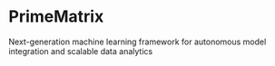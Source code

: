 # PrimeMatrix
Next-generation machine learning framework for autonomous model integration and scalable data analytics
